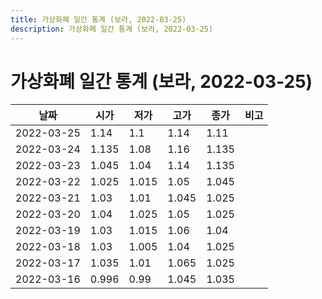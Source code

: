 ```yaml
---
title: 가상화폐 일간 통계 (보라, 2022-03-25)
description: 가상화폐 일간 통계 (보라, 2022-03-25)
---
```


가상화폐 일간 통계 (보라, 2022-03-25)
===

|날짜|시가|저가|고가|종가|비고|
|--|--|--|--|--|--|
|2022-03-25|1.14|1.1|1.14|1.11|    |
|2022-03-24|1.135|1.08|1.16|1.135|    |
|2022-03-23|1.045|1.04|1.14|1.135|    |
|2022-03-22|1.025|1.015|1.05|1.045|    |
|2022-03-21|1.03|1.01|1.045|1.025|    |
|2022-03-20|1.04|1.025|1.05|1.025|    |
|2022-03-19|1.03|1.015|1.06|1.04|    |
|2022-03-18|1.03|1.005|1.04|1.025|    |
|2022-03-17|1.035|1.01|1.065|1.025|    |
|2022-03-16|0.996|0.99|1.045|1.035|    |
